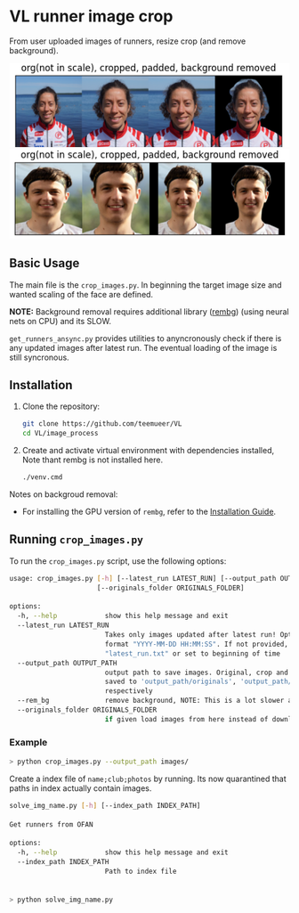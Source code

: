 # VL runner image crop

From user uploaded images of runners, resize crop (and remove background).

![Example Image](example/v.png)
![Example Image](example/Figure_234.png)

## Basic Usage

The main file is the `crop_images.py`. In beginning the target image size and wanted scaling of the face are defined. 

**NOTE:** Background removal requires additional library ([rembg](https://github.com/danielgatis/rembg)) (using neural nets on CPU) and its SLOW.

`get_runners_ansync.py` provides utilities to anyncronously check if there is any updated images after latest run. The eventual loading of the image is still syncronous.

## Installation

1. Clone the repository:
    ```sh
    git clone https://github.com/teemueer/VL
    cd VL/image_process
    ```

2. Create and activate virtual environment with dependencies installed, Note thant rembg is not installed here.
    ```sh
    ./venv.cmd
    ```

Notes on backgroud removal:
- For installing the GPU version of `rembg`, refer to the [Installation Guide](https://github.com/danielgatis/rembg#installation).

## Running `crop_images.py`

To run the `crop_images.py` script, use the following options:
```sh
usage: crop_images.py [-h] [--latest_run LATEST_RUN] [--output_path OUTPUT_PATH] [--rem_bg]
                      [--originals_folder ORIGINALS_FOLDER]

options:
  -h, --help            show this help message and exit
  --latest_run LATEST_RUN
                        Takes only images updated after latest run! Optional parameter, latest run datetime,   
                        format "YYYY-MM-DD HH:MM:SS". If not provided, the latest run will be read from        
                        "latest_run.txt" or set to beginning of time
  --output_path OUTPUT_PATH
                        output path to save images. Original, crop and background removed images will be       
                        saved to 'output_path/originals', 'output_path/crop' and 'output_path/bg'
                        respectively
  --rem_bg              remove background, NOTE: This is a lot slower and results vary
  --originals_folder ORIGINALS_FOLDER
                        if given load images from here instead of downloading from s3
```

### Example
```sh
> python crop_images.py --output_path images/
```

Create a index file of `name;club;photos` by running.
Its now quarantined that paths in index actually contain images.
```sh
solve_img_name.py [-h] [--index_path INDEX_PATH]

Get runners from OFAN

options:
  -h, --help            show this help message and exit
  --index_path INDEX_PATH
                        Path to index file


> python solve_img_name.py
```
